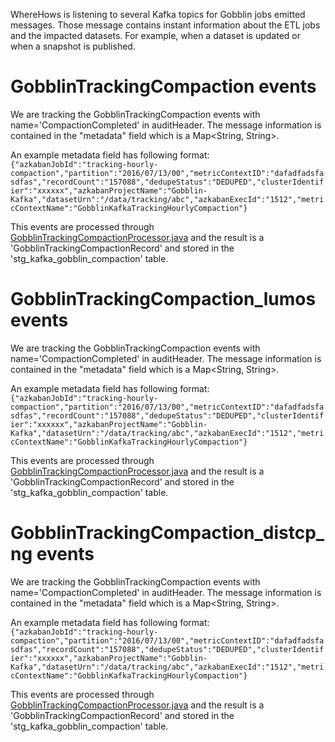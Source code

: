 WhereHows is listening to several Kafka topics for Gobblin jobs emitted messages. Those message contains instant information about the ETL jobs and the impacted datasets. For example, when a dataset is updated or when a snapshot is published. 

# GobblinTrackingCompaction events

We are tracking the GobblinTrackingCompaction events with name='CompactionCompleted' in auditHeader. The message information is contained in the "metadata" field which is a Map<String, String>. 

An example metadata field has following format:
`{"azkabanJobId":"tracking-hourly-compaction","partition":"2016/07/13/00","metricContextID":"dafadfadsfasdfas","recordCount":"157088","dedupeStatus":"DEDUPED","clusterIdentifier":"xxxxxx","azkabanProjectName":"Gobblin-Kafka","datasetUrn":"/data/tracking/abc","azkabanExecId":"1512","metricContextName":"GobblinKafkaTrackingHourlyCompaction"}`

This events are processed through [GobblinTrackingCompactionProcessor.java](https://github.com/linkedin/WhereHows/blob/master/metadata-etl/src/main/java/metadata/etl/kafka/GobblinTrackingCompactionProcessor.java) and the result is a 'GobblinTrackingCompactionRecord' and stored in the 'stg_kafka_gobblin_compaction' table.

# GobblinTrackingCompaction_lumos events

We are tracking the GobblinTrackingCompaction events with name='CompactionCompleted' in auditHeader. The message information is contained in the "metadata" field which is a Map<String, String>. 

An example metadata field has following format:
`{"azkabanJobId":"tracking-hourly-compaction","partition":"2016/07/13/00","metricContextID":"dafadfadsfasdfas","recordCount":"157088","dedupeStatus":"DEDUPED","clusterIdentifier":"xxxxxx","azkabanProjectName":"Gobblin-Kafka","datasetUrn":"/data/tracking/abc","azkabanExecId":"1512","metricContextName":"GobblinKafkaTrackingHourlyCompaction"}`

This events are processed through [GobblinTrackingCompactionProcessor.java](https://github.com/linkedin/WhereHows/blob/master/metadata-etl/src/main/java/metadata/etl/kafka/GobblinTrackingCompactionProcessor.java) and the result is a 'GobblinTrackingCompactionRecord' and stored in the 'stg_kafka_gobblin_compaction' table.

# GobblinTrackingCompaction_distcp_ng events

We are tracking the GobblinTrackingCompaction events with name='CompactionCompleted' in auditHeader. The message information is contained in the "metadata" field which is a Map<String, String>. 

An example metadata field has following format:
`{"azkabanJobId":"tracking-hourly-compaction","partition":"2016/07/13/00","metricContextID":"dafadfadsfasdfas","recordCount":"157088","dedupeStatus":"DEDUPED","clusterIdentifier":"xxxxxx","azkabanProjectName":"Gobblin-Kafka","datasetUrn":"/data/tracking/abc","azkabanExecId":"1512","metricContextName":"GobblinKafkaTrackingHourlyCompaction"}`

This events are processed through [GobblinTrackingCompactionProcessor.java](https://github.com/linkedin/WhereHows/blob/master/metadata-etl/src/main/java/metadata/etl/kafka/GobblinTrackingCompactionProcessor.java) and the result is a 'GobblinTrackingCompactionRecord' and stored in the 'stg_kafka_gobblin_compaction' table.

